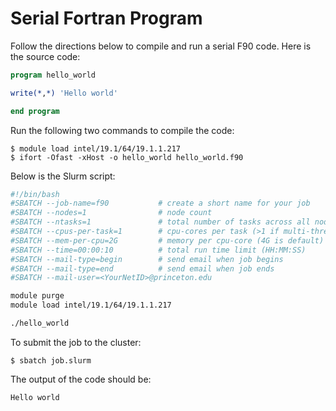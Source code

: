 # Serial Fortran Program

Follow the directions below to compile and run a serial F90 code. Here
is the source code:

```fortran
program hello_world

write(*,*) 'Hello world'

end program
```

Run the following two commands to compile the code:

```
$ module load intel/19.1/64/19.1.1.217
$ ifort -Ofast -xHost -o hello_world hello_world.f90
```

Below is the Slurm script:

```bash
#!/bin/bash
#SBATCH --job-name=f90           # create a short name for your job
#SBATCH --nodes=1                # node count
#SBATCH --ntasks=1               # total number of tasks across all nodes
#SBATCH --cpus-per-task=1        # cpu-cores per task (>1 if multi-threaded tasks)
#SBATCH --mem-per-cpu=2G         # memory per cpu-core (4G is default)
#SBATCH --time=00:00:10          # total run time limit (HH:MM:SS)
#SBATCH --mail-type=begin        # send email when job begins
#SBATCH --mail-type=end          # send email when job ends
#SBATCH --mail-user=<YourNetID>@princeton.edu

module purge
module load intel/19.1/64/19.1.1.217

./hello_world
```

To submit the job to the cluster:

```
$ sbatch job.slurm
```

The output of the code should be:

```
Hello world
```
